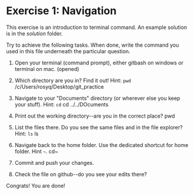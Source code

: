 # Exercise 1: Navigation

This exercise is an introduction to terminal command.
An example solution is in the _solution_ folder.

Try to achieve the following tasks.  When done, write the command you
used in this file underneath the particular question.

1. Open your terminal (command prompt), either gitbash on windows or
   terminal on mac.
  (opened)
2. Which directory are you in?  Find it out!  Hint: `pwd`
  /c/Users/rosyq/Desktop/git_practice
3. Navigate to your "Documents" directory (or wherever else you keep
   your stuff).  Hint: `cd`
   cd ../../DOcuments
4. Print out the working directory--are you in the correct place?
  pwd 
5. List the files there.  Do you see the same files and in the file
   explorer?  Hint: `ls`
  ls
6. Navigate back to the home folder.  Use the dedicated shortcut for
   home folder.  Hint `~`.
  cd~
7. Commit and push your changes.

8. Check the file on github--do you see your edits there?

Congrats!  You are done!
